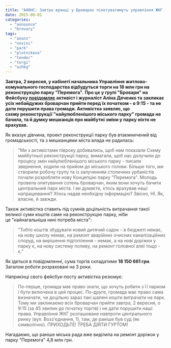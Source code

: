 ```yaml
---
title: "АНОНС: Завтра вранці у Броварах пікетуватимуть управління ЖКГ - через таємні торги щодо парку \"Перемога\""
date: 2015-09-01
categories: 
  - "announce"
  - "brovary"
tags: 
  - "anons"
  - "novini"
  - "park"
  - "plotnikova"
  - "tender"
  - "torgi"
  - "uzhkg"
---
```


**Завтра, 2 вересня, у кабінеті начальника Управління житлово-комунального господарства відбудуться торги на 18 млн грн на реконструкцію парку "Перемога".** **Про це у групі "Бровари" на Фейсбуку [повідомляє](https://www.facebook.com/groups/brovary/permalink/1098226653540633/) активіст і журналіст Аліна Дяченко та закликає усіх небайдужих броварчан прийти перед їх початком - о 9:15 - та не дати порушити права громади. Активістка заявляє, що схему реконструкції "найулюбленішого міського парку" громада не бачила, та й думку мешканців про майбутні зміни у парку ніхто не врахував.** 

Як вказує дівчина, проект реконструкції парку був втаємничений від громадськості, та з мешканцями міста влада не радилась:

> "Ми з активістами півроку добивались, щоб нам показали Схему майбутньої реконструкції парку, вимагали, щоб нас долучили до процесу змін найулюбленішого міського парку - писали звернення, ходили на прийом до міського голови. Більше того, ми створили робочу групу та із залученням столичних урбаністів почали розробляти нову Концепцію парку "Перемога". Молодь провела опитування сотень броварчан, яким вони хочуть бачити центральний парк міста. І ви думаєте, хтось врахував наші напрацювання? Хтось надав необхідну інформацію? Звісно, НІ. Як, власне, й завжди.

Також активістка ставить під сумнів доцільність витрачання такої великої суми коштів саме на реконструкцію парку, ніби це "найнагальніша нині потреба міста":

> "Тобто коштів збудувати новий дитячий садок - в бюджеті немає, на нову школу немає, на ремонт аварійних очисних каналізаційних споруд, на вирішення підтоплення - немає, а на нові доріжки у парку є, на нову систему поливу, на ремонт головної алеї тощо - є."

Як ідеться в повідомленні, сума торгів складатиме **18 150 661 грн**. Загалом роботи розраховані на 3 роки.

Наприкінці свого фейсбук-посту активістка резюмує:

> По-перше, громада має право знати, що хочуть робити з її парком і бути включена в цей процес. По-друге, громада має право сама визначати, чи доцільно зараз такі шалені кошти витрачати на парк. Тому ми закликаємо всіх броварчан прийти завтра, 2 вересня, о 9:15 (за 45 хвилин до початку торгів) і не дати порушити наші права. Управління ЖКГ розташоване навпроти центрального ринку (вул. Возз'єднання, 1), там, де раніше був суд (як символічно). ПРИХОДЬТЕ! ТРЕБА ДІЯТИ ГУРТОМ!

Нагадаємо, що раніше міська рада вже виділила на ремонт доріжок у парку "Перемога" 4,8 млн грн.
